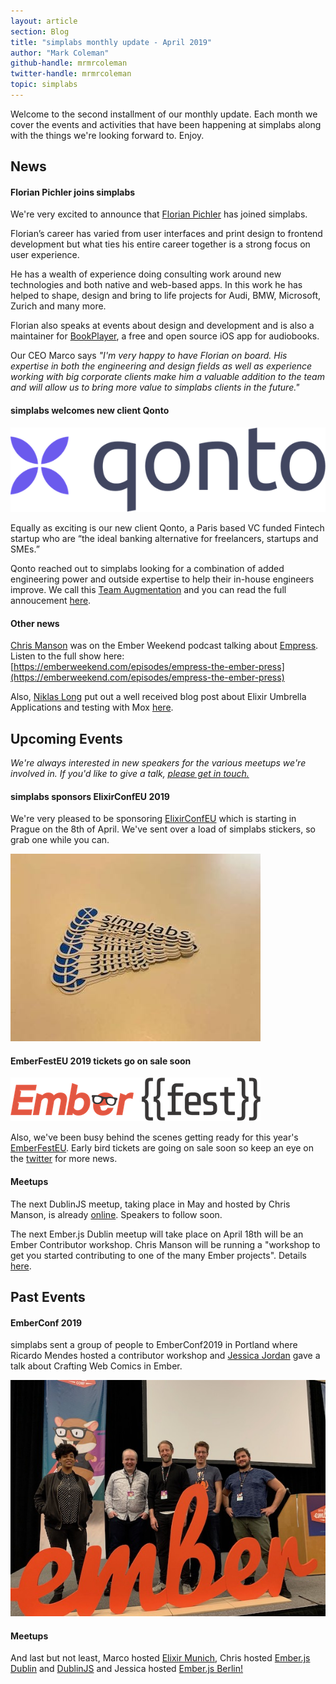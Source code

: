 ```yaml
---
layout: article
section: Blog
title: "simplabs monthly update - April 2019"
author: "Mark Coleman"
github-handle: mrmrcoleman
twitter-handle: mrmrcoleman
topic: simplabs
---
```


Welcome to the second installment of our monthly update. Each month we cover the events and activities that have been happening at simplabs along with the things we're looking forward to. Enjoy.

<!--break-->

## News

#### Florian Pichler joins simplabs

We're very excited to announce that [Florian Pichler](https://twitter.com/pichfl/) has joined simplabs.

Florian’s career has varied from user interfaces and print design to frontend development but what ties his entire career together is a strong focus on user experience.

He has a wealth of experience doing consulting work around new technologies and both native and web-based apps. In this work he has helped to shape, design and bring to life projects for Audi, BMW, Microsoft, Zurich and many more.

Florian also speaks at events about design and development and is also a maintainer for [BookPlayer](https://github.com/TortugaPower/BookPlayer), a free and open source iOS app for audiobooks.

Our CEO Marco says _"I'm very happy to have Florian on board. His expertise in both the engineering and design fields as well as experience working with big corporate clients make him a valuable addition to the team and will allow us to bring more value to simplabs clients in the future."_

#### simplabs welcomes new client Qonto

![Qonto Logo](/images/posts/2019-03-29-qonto-project/qonto-logo.png)

Equally as exciting is our new client Qonto, a Paris based VC funded Fintech startup who are “the ideal banking alternative for freelancers, startups and SMEs.”

Qonto reached out to simplabs looking for a combination of added engineering power and outside expertise to help their in-house engineers improve. We call this [Team Augmentation](https://simplabs.com/team-augmentation/index.html) and you can read the full annoucement [here](https://simplabs.com/blog/2019/03/29/qonto-project.html).

#### Other news

[Chris Manson](https://twitter.com/real_ate) was on the Ember Weekend podcast talking about [Empress](https://github.com/hodgesmr/Empress). Listen to the full show here: [https://emberweekend.com/episodes/empress-the-ember-press](https://emberweekend.com/episodes/empress-the-ember-press)

Also, [Niklas Long](https://twitter.com/niklas_long) put out a well received blog post about Elixir Umbrella Applications and testing with Mox [here](https://simplabs.com/blog/2019/03/13/elixir-umbrella-mox.html).

## Upcoming Events

_We're always interested in new speakers for the various meetups we're involved in. If you'd like to give a talk, [please get in touch.](https://simplabs.com/contact/index.html)_

#### simplabs sponsors ElixirConfEU 2019

We're very pleased to be sponsoring [ElixirConfEU](http://www.elixirconf.eu/) which is starting in Prague on the 8th of April. We've sent over a load of simplabs stickers, so grab one while you can.

![ElixirConfEU 2019](/images/posts/2019-04-05-april-monthly-update/elixir-conf-stickers.jpg)

#### EmberFestEU 2019 tickets go on sale soon

![EmberFestEU](/images/posts/2019-04-05-april-monthly-update/ember-fest-logo.png)

Also, we've been busy behind the scenes getting ready for this year's [EmberFestEU](https://emberfest.eu/). Early bird tickets are going on sale soon so keep an eye on the [twitter](https://twitter.com/EmberFest) for more news.

#### Meetups

The next DublinJS meetup, taking place in May and hosted by Chris Manson, is already [online](https://www.meetup.com/DublinJS/events/fbllfpyzhbkb/). Speakers to follow soon.

The next Ember.js Dublin meetup will take place on April 18th will be an Ember Contributor workshop. Chris Manson will be running a "workshop to get you started contributing to one of the many Ember projects". Details [here](https://www.meetup.com/emberjsdublin/events/260148921/).

## Past Events

#### EmberConf 2019

simplabs sent a group of people to EmberConf2019 in Portland where Ricardo Mendes hosted a contributor workshop and [Jessica Jordan](https://twitter.com/jjordan_dev) gave a talk about Crafting Web Comics in Ember.

![EmberConf2019 Team Photo](/images/posts/2019-04-05-april-monthly-update/ember-conf-team-photo.jpg)

#### Meetups

And last but not least, Marco hosted [Elixir Munich](https://www.meetup.com/Elixir-Munich/events/259526263/), Chris hosted  [Ember.js Dublin](https://twitter.com/emberjsdublin/status/1101080708662132736) and [DublinJS](https://www.meetup.com/DublinJS/events/fbllfpyzgbdb/) and Jessica hosted [Ember.js Berlin!](https://www.meetup.com/Ember-js-Berlin/events/258984499/)
